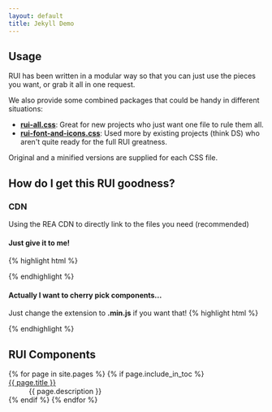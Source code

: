 ```yaml
---
layout: default
title: Jekyll Demo
---
```


## Usage
RUI has been written in a modular way so that you can just use the pieces you want, or grab it all in one request.

We also provide some combined packages that could be handy in different situations:

- [**rui-all.css**](../css/rui-all.css): Great for new projects who just want one file to rule them all.
- [**rui-font-and-icons.css**](../css/rui-font-and-icons.css): Used more by existing projects (think DS) who aren't quite ready for the full RUI greatness.

Original and a minified versions are supplied for each CSS file.

## How do I get this RUI goodness?
### CDN
Using the REA CDN to directly link to the files you need (recommended)

#### Just give it to me!
{% highlight html %}
<link rel="stylesheet" type="text/css" href="http://s1.rui.au.reastatic.net/rui-0.2.3-187/css/rui-all.min.css">
<script src="http://s1.rui.au.reastatic.net/rui-0.2.3-187/js/rui-all.min.js"></script>
{% endhighlight %}

#### Actually I want to cherry pick components...
Just change the extension to **.min.js** if you want that!
{% highlight html %}
<link rel="stylesheet" type="text/css" href="http://s1.rui.au.reastatic.net/rui-0.2.3-187/css/rui-advertorial.css">
<script src="http://s1.rui.au.reastatic.net/rui-0.2.3-187/js/rui-advertorial.js"></script>
{% endhighlight %}

## RUI Components
<dl class="list-rui">
{% for page in site.pages %}
    {% if page.include_in_toc %}
    <dt><a href=".{{ page.url }}">{{ page.title }}</a></dt>
    <dd>{{ page.description }}</dd>
    {% endif %}
{% endfor %}
</dl>

